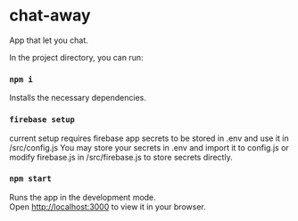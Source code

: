 # chat-away
App that let you chat.

In the project directory, you can run:

### `npm i`

Installs the necessary dependencies.

### `firebase setup`

current setup requires firebase app secrets to be stored in .env and use it in /src/config.js
You may store your secrets in .env and import it to config.js or modify firebase.js in /src/firebase.js to store secrets directly.

### `npm start`

Runs the app in the development mode.\
Open [http://localhost:3000](http://localhost:3000) to view it in your browser.
